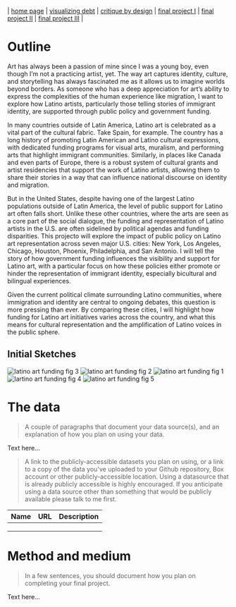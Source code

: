 | [home page](https://cmustudent.github.io/tswd-portfolio-templates/) | [visualizing debt](visualizing-government-debt) | [critique by design](critique-by-design) | [final project I](final-project-part-one) | [final project II](final-project-part-two) | [final project III](final-project-part-three) |

# Outline
Art has always been a passion of mine since I was a young boy, even though I’m not a practicing artist, yet. The way art captures identity, culture, and storytelling has always fascinated me as it allows us to imagine worlds beyond borders. As someone who has a deep appreciation for art’s ability to express the complexities of the human experience like migration, I want to explore how Latino artists, particularly those telling stories of immigrant identity, are supported through public policy and government funding.

In many countries outside of Latin America, Latino art is celebrated as a vital part of the cultural fabric. Take Spain, for example. The country has a long history of promoting Latin American and Latino cultural expressions, with dedicated funding programs for visual arts, muralism, and performing arts that highlight immigrant communities. Similarly, in places like Canada and even parts of Europe, there is a robust system of cultural grants and artist residencies that support the work of Latino artists, allowing them to share their stories in a way that can influence national discourse on identity and migration.

But in the United States, despite having one of the largest Latino populations outside of Latin America, the level of public support for Latino art often falls short. Unlike these other countries, where the arts are seen as a core part of the social dialogue, the funding and representation of Latino artists in the U.S. are often sidelined by political agendas and funding disparities.
This projecto will explore the impact of public policy on Latino art representation across seven major U.S. cities: New York, Los Angeles, Chicago, Houston, Phoenix, Philadelphia, and San Antonio. I will tell the story of how government funding influences the visibility and support for Latino art, with a particular focus on how these policies either promote or hinder the representation of immigrant identity, especially bicultural and bilingual experiences.

Given the current political climate surrounding Latino communities, where immigration and identity are central to ongoing debates, this question is more pressing than ever. By comparing these cities, I will highlight how funding for Latino art initiatives varies across the country, and what this means for cultural representation and the amplification of Latino voices in the public sphere.


## Initial Sketches


![latino art funding fig 3](https://github.com/user-attachments/assets/e2224a21-3610-49d4-a0ce-fb6f470a2ff4)
![latino art funding fig 2](https://github.com/user-attachments/assets/f4bd17ed-a89d-4b6a-83f5-1ad905500606)
![latino art funding fig 1](https://github.com/user-attachments/assets/0fb1b718-6961-41bc-9ae4-a85304bc3a9b)
![lartino art funding fig 4](https://github.com/user-attachments/assets/adfdc3f1-d711-48ad-bc07-a023f5361d53)
![latino art funding fig 5](https://github.com/user-attachments/assets/73feb2b2-be8f-4f2c-84f9-6c04073fbc60)


# The data
> A couple of paragraphs that document your data source(s), and an explanation of how you plan on using your data. 

Text here...

> A link to the publicly-accessible datasets you plan on using, or a link to a copy of the data you've uploaded to your Github repository, Box account or other publicly-accessible location. Using a datasource that is already publicly accessible is highly encouraged.  If you anticipate using a data source other than something that would be publicly available please talk to me first. 

| Name | URL | Description |
|------|-----|-------------|
|      |     |             |
|      |     |             |
|      |     |             |

# Method and medium
> In a few sentences, you should document how you plan on completing your final project. 

Text here...
